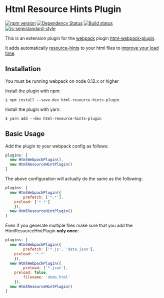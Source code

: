 Html Resource Hints Plugin
========================================
[![npm version](https://badge.fury.io/js/html-resource-hints-plugin.svg)](http://badge.fury.io/js/html-resource-hints-plugin) [![Dependency Status](https://david-dm.org/jantimon/html-resource-hints-plugin.svg)](https://david-dm.org/jantimon/html-resource-hints-plugin) [![Build status](https://travis-ci.org/jantimon/html-resource-hints-plugin.svg)](https://travis-ci.org/jantimon/html-resource-hints-plugin) [![js-semistandard-style](https://img.shields.io/badge/code%20style-semistandard-brightgreen.svg?style=flat-square)](https://github.com/Flet/semistandard)

This is an extension plugin for the [webpack](http://webpack.github.io) plugin [html-webpack-plugin](https://github.com/ampedandwired/html-webpack-plugin).

It adds automatically [resource-hints](https://www.w3.org/TR/resource-hints/) to your html files to [improve your load time](https://hackernoon.com/10-things-i-learned-making-the-fastest-site-in-the-world-18a0e1cdf4a7#.ejrj8kvk9).

Installation
------------
You must be running webpack on node 0.12.x or higher

Install the plugin with npm:
```shell
$ npm install --save-dev html-resource-hints-plugin
```

Install the plugin with yarn:
```shell
$ yarn add --dev html-resource-hints-plugin
```

Basic Usage
-----------
Add the plugin to your webpack config as follows:

```javascript
plugins: [
  new HtmlWebpackPlugin(),
  new HtmlResourceHintPlugin()
]  
```
The above configuration will actually do the same as the following:

```javascript
plugins: [
  new HtmlWebpackPlugin({
		prefetch: ['*.*'],
    preload: ['*.*']
	}),
  new HtmlResourceHintPlugin()
]  
```

Even if you generate multiple files make sure that you add the HtmlResourceHintPlugin **only once**:

```javascript
plugins: [
  new HtmlWebpackPlugin({
		prefetch: ['*.js', 'data.json'],
    preload: '*.*'
	}),
  new HtmlWebpackPlugin({
		preload: ['*.json'],
    preload: false,
		filename: 'demo.html'
	}),
  new HtmlResourceHintPlugin()
]  
```
